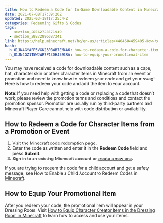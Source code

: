 ```yaml
---
title: How to Redeem a Code for In-Game Downloadable Content in Minecraft
date: 2021-07-08T17:09:20Z
updated: 2025-03-18T17:25:44Z
categories: Redeeming Gifts & Codes
tags:
  - section_26562723671949
  - section_28872896387341
link: https://help.minecraft.net/hc/en-us/articles/4404604459405-How-to-Redeem-a-Code-for-In-Game-Downloadable-Content-in-Minecraft
hash:
  h_01JN4GYAPF5VGK23PBWB7EMGA6: how-to-redeem-a-code-for-character-items-from-a-promotion-or-event
  h_01JN4GZ1T5WJWR7P43DHJ59SRA: how-to-equip-your-promotional-item
---
```


You may have received a code for downloadable content such as a cape, hat, character skin or other character items in Minecraft from an event or promotion and need to know how to redeem your code and get your swag! Here is how to redeem your code and add the item to your account.

**Note**: If you need help with getting a code or replacing a code that doesn’t work, please review the promotion terms and conditions and contact the promotion sponsor. Promotion are usually run by third-party partners and Minecraft Player Care cannot help with code distribution or availability.

## How to Redeem a Code for Character Items from a Promotion or Event

1.  Visit the [Minecraft code redemption page](https://www.minecraft.net/redeem).
2.  Enter the code as written and enter it in the **Redeem Code** field and press **Submit**.
3.  Sign in to an existing Microsoft account or [create a new one](../Account-Settings/Set-Up-Microsoft-Family-Groups-to-Manage-Parental-Controls-in-Minecraft-Bedrock-Edition.md).

If you are trying to redeem the code for a child account and get a safety message, see [How to Enable a Child Account to Redeem Codes in Minecraft](../Account-Settings/Allow-a-Microsoft-Child-Account-to-Redeem-Codes-for-Minecraft.md).

## How to Equip Your Promotional Item

After you redeem your code, the promotional item will appear in your Dressing Room. Visit [How to Equip Character Creator Items in the Dressing Room in Minecraft](https://help.minecraft.net/hc/en-us/articles/26601238964621) to learn how to access and use your items.
